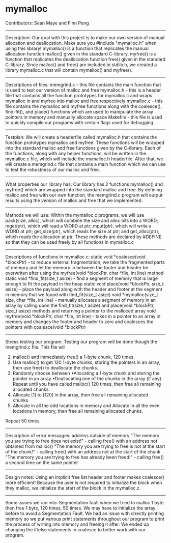 # mymalloc
Contributors: Sean Maye and Finn Peng
_____________________________________
Description:
Our goal with this project is to make our own version of manual allocation and deallocation. Make sure you #include "mymalloc.h" when using this library! mymalloc() is a function that replicates the manual allocation function malloc() given in the standard C-library. myfree() is a function that replicates the deallocation function free() given in the standard C-library. Since malloc() and free() are included in stdlib.h, we created a library mymalloc.c that will contain mymalloc() and myfree().
_____________________________________
Descriptions of files:
memgrind.c - this file contains the main function that is used to test our version of malloc and free
mymalloc.h - this is a header file that contains all the function prototypes for mymalloc.c and wraps mymalloc in and myfree into malloc and free respectively
mymalloc.c - this file contains the mymalloc and myfree functions along with the coalesce(), find-fit(), and place() functions which are used to manipulate the array pointers in memory and manually allocate space
Makefile - this file is used to quickly compile our programs with certain flags used for debugging
_____________________________________
Testplan:
We will create a headerfile called mymalloc.h that contains the function prototypes mymalloc and myfree. These functions will be wrapped into the standard malloc and free functions given by the C-library. Each of the functions, along with any helper functions, will be written in the mymalloc.c file, which will include the mymalloc.h headerfile. After that, we will create a memgrind.c file that contains a main function which we can use to test the robustness of our malloc and free.
_____________________________________
What properties our library has:
Our library has 2 functions mymalloc() and myfree() which are wrapped into the standard malloc and free. By defining malloc and free with our own function, the memgrind.c program will output results using the version of malloc and free that we implemented.
_____________________________________
Methods we will use:
Within the mymalloc.c programs, we will use
pack(size, alloc), which will combine the size and alloc bits into a WORD;
mget(ptr), which will read a WORD at ptr;
mput(ptr), which will write a WORD at ptr;
get_size(ptr), which reads the size at ptr; and
get_alloc(ptr), which reads the allocation at ptr.
These methods are declared by #DEFINE so that they can be used freely by all functions in mymalloc.c
_____________________________________
Descriptions of functions in mymalloc.c:
static void *coalesce(void *blockPtr) - to reduce external fragmentation, we take the fragmented parts of memory and let the memory in between the footer and header be overwriten after using the myfree(void *blockPtr, char *file, int line) method
static void *find_fit(size_t asize) - find a segment of memory that is large enough to fit the payload in the heap 
static void place(void *blockPtr, size_t asize) - place the payload along with the header and footer at the segment in memory that we found with find_fit(size_t asize)
void *mymalloc(size_t size, char *file, int line) - manually allocates a segment of memory in an array by calling upon the find_fit(size_t asize) and place(void *blockPtr, size_t asize) methods and returning a pointer to the malloced array
void myfree(void *blockPtr, char *file, int line) - takes in a pointer to an array in memory and changes the footer and header to zero and coalesces the pointers with coalesce(void *blockPtr)
_____________________________________
Stress testing our program:
Testing our program will be done though the memgrind.c file. This file will
1. malloc() and immediately free() a 1-byte chunk, 120 times.
2. Use malloc() to get 120 1-byte chunks, storing the pointers in an array, then use free() to
deallocate the chunks.
3. Randomly choose between
•Allocating a 1-byte chunk and storing the pointer in an array
•Deallocating one of the chunks in the array (if any)
Repeat until you have called malloc() 120 times, then free all remaining allocated chunks.
4. Allocate [1] to [120] in the array, then free all remaining allocated chunks.
5. Allocate in all the odd locations in memory and Allocate in all the even locations in memory, then free all remaining allocated chunks.

Repeat 50 times.
_____________________________________
Description of error messages:
address outside of memory
    "The memory you are trying to free does not exist!" - calling free() with an address not obtained from malloc()
    "The memory you are trying to free is not at the start of the chunk!" - calling free() with an address not at the start of the chunk 
    "The memory you are trying to free has already been freed!" - calling free() a second time on the same pointer
_____________________________________
Design notes:
Using an implicit free list header and footer makes coalesce() more efficient! Because the user is not required to initialize the block when they malloc, we initialize the start of the block in the mymalloc.c.
_____________________________________
Some issues we ran into:
Segmentation fault when we tried to malloc 1 byte then free 1 byte, 120 times, 50 times.
We may have to initialize the array before to avoid a Segmentation Fault.
We had an issue with directly printing memory so we put various print statements throughout our program to print the process of writing into memory and freeing it after. We ended up changing the if/else statements in coalesce to better work with our program.
